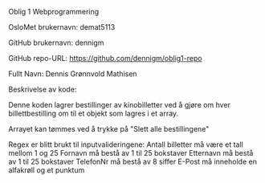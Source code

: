 Oblig 1 Webprogrammering 

OsloMet brukernavn: demat5113

GitHub brukernavn: dennigm

GitHub repo-URL: https://github.com/dennigm/oblig1-repo

Fullt Navn: Dennis Grønnvold Mathisen


Beskrivelse av kode:

Denne koden lagrer bestillinger av kinobilletter ved å gjøre om
hver billettbestilling om til et objekt som lagres i et array.

Arrayet kan tømmes ved å trykke på "Slett alle bestillingene"

Regex er blitt brukt til inputvalideringene:
Antall billetter må være et tall mellom 1 og 25
Fornavn må bestå av 1 til 25 bokstaver
Etternavn må bestå av 1 til 25 bokstaver
TelefonNr må bestå av 8 siffer
E-Post må inneholde en alfakrøll og et punktum
